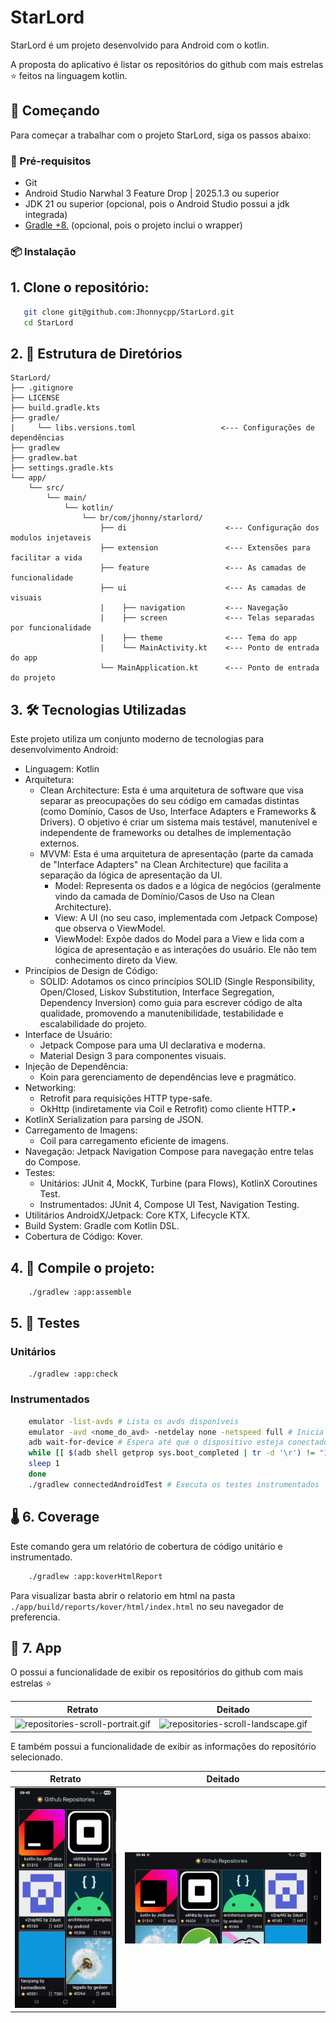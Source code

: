 # StarLord

StarLord é um projeto desenvolvido para Android com o kotlin.

A proposta do aplicativo é listar os repositórios do github com mais estrelas ⭐
feitos na linguagem kotlin.

## 🚀 Começando

Para começar a trabalhar com o projeto StarLord, siga os passos abaixo:

### 🧰 Pré-requisitos

- Git
- Android Studio Narwhal 3 Feature Drop | 2025.1.3 ou superior
- JDK 21 ou superior (opcional, pois o Android Studio possui a jdk integrada)
- [Gradle +8.](https://gradle.org/install/) (opcional, pois o projeto inclui o wrapper)

### 📦 Instalação

## 1. Clone o repositório:

```bash
   git clone git@github.com:Jhonnycpp/StarLord.git
   cd StarLord
```
   
## 2. 📁 Estrutura de Diretórios

```
StarLord/
├── .gitignore
├── LICENSE
├── build.gradle.kts
├── gradle/
|     └── libs.versions.toml                   <--- Configurações de dependências
├── gradlew
├── gradlew.bat
├── settings.gradle.kts
└── app/
    └── src/
        └── main/
            └── kotlin/
                └── br/com/jhonny/starlord/
                    ├── di                      <--- Configuração dos modulos injetaveis
                    ├── extension               <--- Extensões para facilitar a vida
                    ├── feature                 <--- As camadas de funcionalidade
                    ├── ui                      <--- As camadas de visuais
                    |    ├── navigation         <--- Navegação
                    |    ├── screen             <--- Telas separadas por funcionalidade
                    |    ├── theme              <--- Tema do app
                    |    └── MainActivity.kt    <--- Ponto de entrada do app
                    └── MainApplication.kt      <--- Ponto de entrada do projeto
```
## 3. 🛠 Tecnologias Utilizadas

Este projeto utiliza um conjunto moderno de tecnologias para desenvolvimento Android:
- Linguagem: Kotlin
- Arquitetura: 
  - Clean Architecture: Esta é uma arquitetura de software que visa separar as preocupações do seu código em camadas distintas (como Domínio, Casos de Uso, Interface Adapters e Frameworks & Drivers). O objetivo é criar um sistema mais testável, manutenível e independente de frameworks ou detalhes de implementação externos.
  - MVVM: Esta é uma arquitetura de apresentação (parte da camada de "Interface Adapters" na Clean Architecture) que facilita a separação da lógica de apresentação da UI.
    - Model: Representa os dados e a lógica de negócios (geralmente vindo da camada de Domínio/Casos de Uso na Clean Architecture).
    - View: A UI (no seu caso, implementada com Jetpack Compose) que observa o ViewModel.
    - ViewModel: Expõe dados do Model para a View e lida com a lógica de apresentação e as interações do usuário. Ele não tem conhecimento direto da View.
- Princípios de Design de Código:
  - SOLID: Adotamos os cinco princípios SOLID (Single Responsibility, Open/Closed, Liskov Substitution, Interface Segregation, Dependency Inversion) como guia para escrever código de alta qualidade, promovendo a manutenibilidade, testabilidade e escalabilidade do projeto.
- Interface de Usuário:
  - Jetpack Compose para uma UI declarativa e moderna.
  - Material Design 3 para componentes visuais.
- Injeção de Dependência:
  - Koin para gerenciamento de dependências leve e pragmático.
- Networking:
  - Retrofit para requisições HTTP type-safe.
  - OkHttp (indiretamente via Coil e Retrofit) como cliente HTTP.•
- KotlinX Serialization para parsing de JSON.
- Carregamento de Imagens:
  - Coil para carregamento eficiente de imagens.
- Navegação: Jetpack Navigation Compose para navegação entre telas do Compose.
- Testes:
  - Unitários: JUnit 4, MockK, Turbine (para Flows), KotlinX Coroutines Test.
  - Instrumentados: JUnit 4, Compose UI Test, Navigation Testing.
- Utilitários AndroidX/Jetpack: Core KTX, Lifecycle KTX.
- Build System: Gradle com Kotlin DSL.
- Cobertura de Código: Kover.

## 4. 🧰 Compile o projeto:
```bash
    ./gradlew :app:assemble
```

## 5. 🧪 Testes
### Unitários 
```bash
    ./gradlew :app:check
```

### Instrumentados
```bash
    emulator -list-avds # Lista os avds disponíveis
    emulator -avd <nome_do_avd> -netdelay none -netspeed full # Inicia o emulador com a velocidade máxima na rede
    adb wait-for-device # Espera até que o dispositivo esteja conectado
    while [[ $(adb shell getprop sys.boot_completed | tr -d '\r') != "1" ]]; do # Espera até que o dispositivo esteja ligado
    sleep 1
    done
    ./gradlew connectedAndroidTest # Executa os testes instrumentados
```  

## 🌡️ 6. Coverage
Este comando gera um relatório de cobertura de código unitário e instrumentado.
```bash
    ./gradlew :app:koverHtmlReport
```

Para visualizar basta abrir o relatorio em html na pasta `./app/build/reports/kover/html/index.html` no seu navegador de preferencia.

## 📱 7. App
O possui a funcionalidade de exibir os repositórios do github com mais estrelas ⭐

|Retrato|Deitado|
|-|-|
|![repositories-scroll-portrait.gif](doc/repositories-scroll-portrait.gif)|![repositories-scroll-landscape.gif](doc/repositories-scroll-landscape.gif)|

E também possui a funcionalidade de exibir as informações do repositório selecionado.

|Retrato|Deitado|
|-|-|
|![repository-detail-portrait.gif](doc/repository-detail-portrait.gif)|![repository-detail-landscape.gif](doc/repository-detail-landscape.gif)|
